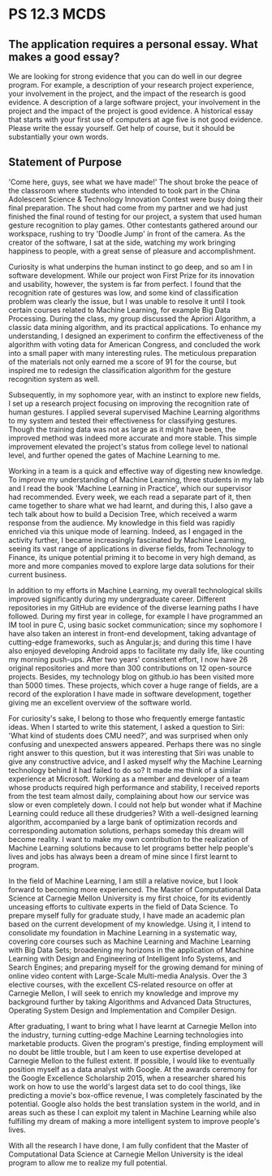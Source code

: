 # PS 12.3 MCDS

## The application requires a personal essay. What makes a good essay?

We are looking for strong evidence that you can do well in our degree program. For example, a description of your research project experience, your involvement in the project, and the impact of the research is good evidence. A description of a large software project, your involvement in the project and the impact of the project is good evidence. A historical essay that starts with your first use of computers at age five is not good evidence. Please write the essay yourself. Get help of course, but it should be substantially your own words.

## Statement of Purpose

'Come here, guys, see what we have made!' The shout broke the peace of the classroom where students who intended to took part in the China Adolescent Science & Technology Innovation Contest were busy doing their final preparation. The shout had come from my partner and we had just finished the final round of testing for our project, a system that used human gesture recognition to play games. Other contestants gathered around our workspace, rushing to try 'Doodle Jump' in front of the camera. As the creator of the software, I sat at the side, watching my work bringing happiness to people, with a great sense of pleasure and accomplishment.

Curiosity is what underpins the human instinct to go deep, and so am I in software development. While our project won First Prize for its innovation and usability, however, the system is far from perfect. I found that the recognition rate of gestures was low, and some kind of classification problem was clearly the issue, but I was unable to resolve it until I took certain courses related to Machine Learning, for example Big Data Processing. During the class, my group discussed the Apriori Algorithm, a classic data mining algorithm, and its practical applications. To enhance my understanding, I designed an experiment to confirm the effectiveness of the algorithm with voting data for American Congress, and concluded the work into a small paper with many interesting rules. The meticulous preparation of the materials not only earned me a score of 91 for the course, but inspired me to redesign the classification algorithm for the gesture recognition system as well.

Subsequently, in my sophomore year, with an instinct to explore new fields, I set up a research project focusing on improving the recognition rate of human gestures. I applied several supervised Machine Learning algorithms to my system and tested their effectiveness for classifying gestures. Though the training data was not as large as it might have been, the improved method was indeed more accurate and more stable. This simple improvement elevated the project's status from college level to national level, and further opened the gates of Machine Learning to me.

Working in a team is a quick and effective way of digesting new knowledge. To improve my understanding of Machine Learning, three students in my lab and I read the book 'Machine Learning in Practice', which our supervisor had recommended. Every week, we each read a separate part of it, then came together to share what we had learnt, and during this, I also gave a tech talk about how to build a Decision Tree, which received a warm response from the audience. My knowledge in this field was rapidly enriched via this unique mode of learning. Indeed, as I engaged in the activity further, I became increasingly fascinated by Machine Learning, seeing its vast range of applications in diverse fields, from Technology to Finance, its unique potential priming it to become in very high demand, as more and more companies moved to explore large data solutions for their current business.

In addition to my efforts in Machine Learning, my overall technological skills improved significantly during my undergraduate career. Different repositories in my GitHub are evidence of the diverse learning paths I have followed. During my first year in college, for example I have programmed an IM tool in pure C, using basic socket communication; since my sophomore I have also taken an interest in front-end development, taking advantage of cutting-edge frameworks, such as Angular.js; and during this time I have also enjoyed developing Android apps to facilitate my daily life, like counting my morning push-ups. After two years' consistent effort, I now have 26 original repositories and more than 300 contributions on 12 open-source projects. Besides, my technology blog on github.io has been visited more than 5000 times. These projects, which cover a huge range of fields, are a record of the exploration I have made in software development, together giving me an excellent overview of the software world.

For curiosity's sake, I belong to those who frequently emerge fantastic ideas. When I started to write this statement, I asked a question to Siri: 'What kind of students does CMU need?', and was surprised when only confusing and unexpected answers appeared. Perhaps there was no single right answer to this question, but it was interesting that Siri was unable to give any constructive advice, and I asked myself why the Machine Learning technology behind it had failed to do so? It made me think of a similar experience at Microsoft. Working as a member and developer of a team whose products required high performance and stability, I received reports from the test team almost daily, complaining about how our service was slow or even completely down. I could not help but wonder what if Machine Learning could reduce all these drudgeries? With a well-designed learning algorithm, accompanied by a large bank of optimization records and corresponding automation solutions, perhaps someday this dream will become reality. I want to make my own contribution to the realization of Machine Learning solutions because to let programs better help people's lives and jobs has always been a dream of mine since I first learnt to program.

In the field of Machine Learning, I am still a relative novice, but I look forward to becoming more experienced. The Master of Computational Data Science at Carnegie Mellon University is my first choice, for its evidently unceasing efforts to cultivate experts in the field of Data Science. To prepare myself fully for graduate study, I have made an academic plan based on the current development of my knowledge. Using it, I intend to consolidate my foundation in Machine Learning in a systematic way, covering core courses such as Machine Learning and Machine Learning with Big Data Sets; broadening my horizons in the application of Machine Learning with Design and Engineering of Intelligent Info Systems, and Search Engines; and preparing myself for the growing demand for mining of online video content with Large-Scale Multi-media Analysis. Over the 3 elective courses, with the excellent CS-related resource on offer at Carnegie Mellon, I will seek to enrich my knowledge and improve my background further by taking Algorithms and Advanced Data Structures, Operating System Design and Implementation and Compiler Design.

After graduating, I want to bring what I have learnt at Carnegie Mellon into the industry, turning cutting-edge Machine Learning technologies into marketable products. Given the program's prestige, finding employment will no doubt be little trouble, but I am keen to use expertise developed at Carnegie Mellon to the fullest extent. If possible, I would like to eventually position myself as a data analyst with Google. At the awards ceremony for the Google Excellence Scholarship 2015, when a researcher shared his work on how to use the world's largest data set to do cool things, like predicting a movie's box-office revenue, I was completely fascinated by the potential. Google also holds the best translation system in the world, and in areas such as these I can exploit my talent in Machine Learning while also fulfilling my dream of making a more intelligent system to improve people's lives.

With all the research I have done, I am fully confident that the Master of Computational Data Science at Carnegie Mellon University is the ideal program to allow me to realize my full potential.
